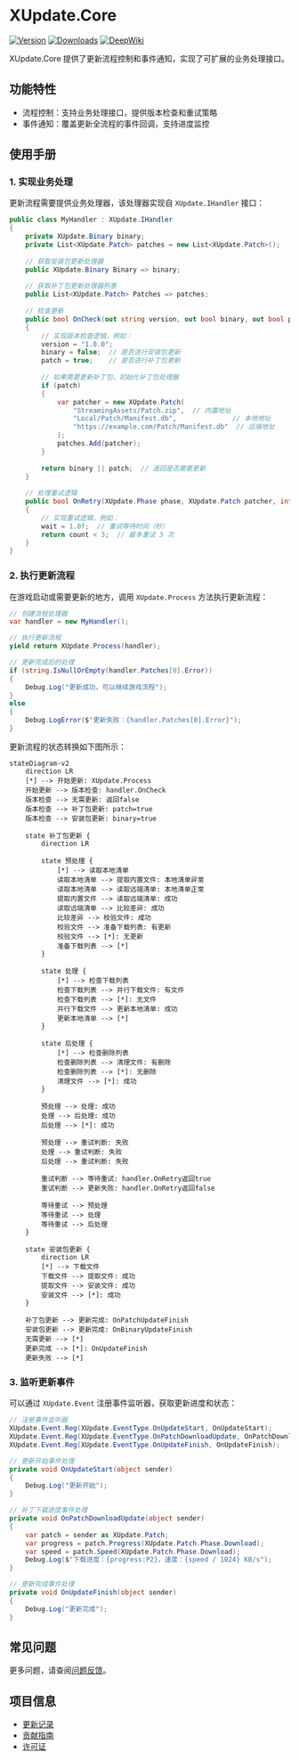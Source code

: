 # XUpdate.Core

[![Version](https://img.shields.io/npm/v/org.eframework.u3d.upd)](https://www.npmjs.com/package/org.eframework.u3d.upd)
[![Downloads](https://img.shields.io/npm/dm/org.eframework.u3d.upd)](https://www.npmjs.com/package/org.eframework.u3d.upd)
[![DeepWiki](https://img.shields.io/badge/DeepWiki-Explore-blue)](https://deepwiki.com/eframework-org/U3D.UPD)

XUpdate.Core 提供了更新流程控制和事件通知，实现了可扩展的业务处理接口。

## 功能特性

- 流程控制：支持业务处理接口，提供版本检查和重试策略
- 事件通知：覆盖更新全流程的事件回调，支持进度监控

## 使用手册

### 1. 实现业务处理

更新流程需要提供业务处理器，该处理器实现自 `XUpdate.IHandler` 接口：

```csharp
public class MyHandler : XUpdate.IHandler
{
    private XUpdate.Binary binary;
    private List<XUpdate.Patch> patches = new List<XUpdate.Patch>();
    
    // 获取安装包更新处理器
    public XUpdate.Binary Binary => binary;
    
    // 获取补丁包更新处理器列表
    public List<XUpdate.Patch> Patches => patches;
    
    // 检查更新
    public bool OnCheck(out string version, out bool binary, out bool patch)
    {
        // 实现版本检查逻辑，例如：
        version = "1.0.0";
        binary = false;  // 是否进行安装包更新
        patch = true;    // 是否进行补丁包更新
        
        // 如果需要更新补丁包，初始化补丁包处理器
        if (patch)
        {
            var patcher = new XUpdate.Patch(
                "StreamingAssets/Patch.zip",  // 内置地址
                "Local/Patch/Manifest.db",              // 本地地址
                "https://example.com/Patch/Manifest.db"  // 远端地址
            );
            patches.Add(patcher);
        }
        
        return binary || patch;  // 返回是否需要更新
    }
    
    // 处理重试逻辑
    public bool OnRetry(XUpdate.Phase phase, XUpdate.Patch patcher, int count, out float wait)
    {
        // 实现重试逻辑，例如：
        wait = 1.0f;  // 重试等待时间（秒）
        return count < 3;  // 最多重试 3 次
    }
}
```

### 2. 执行更新流程

在游戏启动或需要更新的地方，调用 `XUpdate.Process` 方法执行更新流程：

```csharp
// 创建流程处理器
var handler = new MyHandler();

// 执行更新流程
yield return XUpdate.Process(handler);

// 更新完成后的处理
if (string.IsNullOrEmpty(handler.Patches[0].Error))
{
    Debug.Log("更新成功，可以继续游戏流程");
}
else
{
    Debug.LogError($"更新失败：{handler.Patches[0].Error}");
}
```

更新流程的状态转换如下图所示：

```mermaid
stateDiagram-v2
    direction LR
    [*] --> 开始更新: XUpdate.Process
    开始更新 --> 版本检查: handler.OnCheck
    版本检查 --> 无需更新: 返回false
    版本检查 --> 补丁包更新: patch=true
    版本检查 --> 安装包更新: binary=true
    
    state 补丁包更新 {
        direction LR

        state 预处理 {
            [*] --> 读取本地清单
            读取本地清单 --> 提取内置文件: 本地清单异常
            读取本地清单 --> 读取远端清单: 本地清单正常
            提取内置文件 --> 读取远端清单: 成功
            读取远端清单 --> 比较差异: 成功
            比较差异 --> 校验文件: 成功
            校验文件 --> 准备下载列表: 有更新
            校验文件 --> [*]: 无更新
            准备下载列表 --> [*]
        }
        
        state 处理 {
            [*] --> 检查下载列表
            检查下载列表 --> 并行下载文件: 有文件
            检查下载列表 --> [*]: 无文件
            并行下载文件 --> 更新本地清单: 成功
            更新本地清单 --> [*]
        }
        
        state 后处理 {
            [*] --> 检查删除列表
            检查删除列表 --> 清理文件: 有删除
            检查删除列表 --> [*]: 无删除
            清理文件 --> [*]: 成功
        }

        预处理 --> 处理: 成功
        处理 --> 后处理: 成功
        后处理 --> [*]: 成功

        预处理 --> 重试判断: 失败
        处理 --> 重试判断: 失败
        后处理 --> 重试判断: 失败
        
        重试判断 --> 等待重试: handler.OnRetry返回true
        重试判断 --> 更新失败: handler.OnRetry返回false
        
        等待重试 --> 预处理
        等待重试 --> 处理
        等待重试 --> 后处理
    }

    state 安装包更新 {
        direction LR
        [*] --> 下载文件
        下载文件 --> 提取文件: 成功
        提取文件 --> 安装文件: 成功
        安装文件 --> [*]: 成功
    }
    
    补丁包更新 --> 更新完成: OnPatchUpdateFinish
    安装包更新 --> 更新完成: OnBinaryUpdateFinish
    无需更新 --> [*]
    更新完成 --> [*]: OnUpdateFinish
    更新失败 --> [*]
```

### 3. 监听更新事件

可以通过 `XUpdate.Event` 注册事件监听器，获取更新进度和状态：

```csharp
// 注册事件监听器
XUpdate.Event.Reg(XUpdate.EventType.OnUpdateStart, OnUpdateStart);
XUpdate.Event.Reg(XUpdate.EventType.OnPatchDownloadUpdate, OnPatchDownloadUpdate);
XUpdate.Event.Reg(XUpdate.EventType.OnUpdateFinish, OnUpdateFinish);

// 更新开始事件处理
private void OnUpdateStart(object sender)
{
    Debug.Log("更新开始");
}

// 补丁下载进度事件处理
private void OnPatchDownloadUpdate(object sender)
{
    var patch = sender as XUpdate.Patch;
    var progress = patch.Progress(XUpdate.Patch.Phase.Download);
    var speed = patch.Speed(XUpdate.Patch.Phase.Download);
    Debug.Log($"下载进度：{progress:P2}，速度：{speed / 1024} KB/s");
}

// 更新完成事件处理
private void OnUpdateFinish(object sender)
{
    Debug.Log("更新完成");
}
```

## 常见问题

更多问题，请查阅[问题反馈](../CONTRIBUTING.md#问题反馈)。

## 项目信息

- [更新记录](../CHANGELOG.md)
- [贡献指南](../CONTRIBUTING.md)
- [许可证](../LICENSE.md)